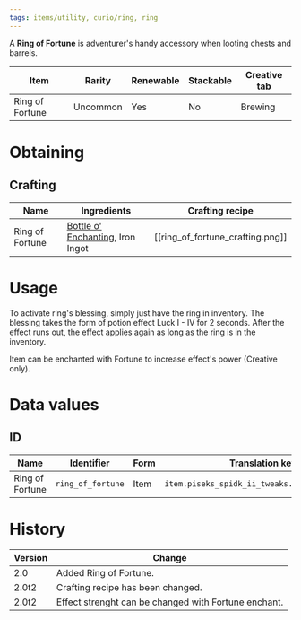```yaml
---
tags: items/utility, curio/ring, ring
---
```


A **Ring of Fortune** is adventurer's handy accessory when looting chests and barrels.

| Item            | Rarity   | Renewable | Stackable | Creative tab |
| --------------- | -------- | --------- | --------- | ------------ |
| Ring of Fortune | Uncommon | Yes       | No        | Brewing      | 

# Obtaining
## Crafting

| Name            | Ingredients                                                                                  | Crafting recipe                  |
| --------------- | -------------------------------------------------------------------------------------------- | -------------------------------- |
| Ring of Fortune | [Bottle o' Enchanting](https://minecraft.fandom.com/wiki/Bottle_o%27_Enchanting), Iron Ingot | [[ring_of_fortune_crafting.png]] | 

# Usage

To activate ring's blessing, simply just have the ring in inventory. The blessing takes the form of potion effect Luck I - IV for 2 seconds. After the effect runs out, the effect applies again as long as the ring is in the inventory.

Item can be enchanted with Fortune to increase effect's power (Creative only).

# Data values
## ID

| Name            | Identifier      | Form | Translation key                             |
| --------------- | --------------- | ---- | ------------------------------------------- |
| Ring of Fortune | `ring_of_fortune` | Item | `item.piseks_spidk_ii_tweaks.ring_of_fortune` |

# History

| Version | Change                                               |
| ------- | ---------------------------------------------------- |
| 2.0     | Added Ring of Fortune.                               |
| 2.0t2   | Crafting recipe has been changed.                    |
| 2.0t2   | Effect strenght can be changed with Fortune enchant. | 